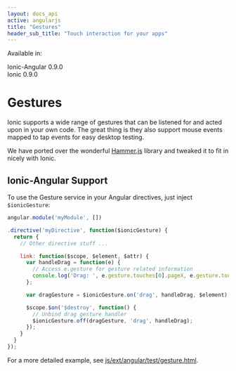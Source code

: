 ```yaml
---
layout: docs_api
active: angularjs
title: "Gestures"
header_sub_title: "Touch interaction for your apps"
---
```


Available in:
<div class="label label-danger">Ionic-Angular 0.9.0</div>
<div class="label label-primary">Ionic 0.9.0</div>

Gestures
===

Ionic supports a wide range of gestures that can be listened for and acted upon in your own code. The great thing is they also support mouse events mapped to tap events for easy desktop testing.

We have ported over the wonderful [Hammer.js](http://eightmedia.github.io/hammer.js/) library and tweaked it to fit in nicely with Ionic.

## Ionic-Angular Support

To use the Gesture service in your Angular directives, just inject `$ionicGesture`:

```javascript
angular.module('myModule', [])

.directive('myDirective', function($ionicGesture) {
  return {
    // Other directive stuff ...

    link: function($scope, $element, $attr) {
      var handleDrag = function(e) {
        // Access e.gesture for gesture related information
        console.log('Drag: ', e.gesture.touches[0].pageX, e.gesture.touches[0].pageY, e.gesture.deltaX, e.gesture.deltaY);
      };

      var dragGesture = $ionicGesture.on('drag', handleDrag, $element);

      $scope.$on('$destroy', function() {
        // Unbind drag gesture handler
        $ionicGesture.off(dragGesture, 'drag', handleDrag);
      });
    }
  }
});
```

For a more detailed example, see [js/ext/angular/test/gesture.html](https://github.com/driftyco/ionic/blob/master/js/ext/angular/test/gesture.html).
